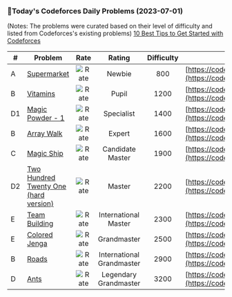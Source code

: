 ### 🌟Today's Codeforces Daily Problems (2023-07-01)
(Notes: The problems were curated based on their level of difficulty and listed from Codeforces's existing problems)
[10 Best Tips to Get Started with Codeforces](https://github.com/ika9810/Codeforces-Daily-Problems/blob/main/10%20Best%20Tips%20to%20Get%20Started%20with%20Codeforces.md)

| # | Problem | Rate| Rating | Difficulty | Contest |
|---| ----- | :--------: | :----------: | :----------: | ---------- |
|A|[Supermarket](https://codeforces.com/contest/919/problem/A)|![Rate](https://img.shields.io/badge/Newbie-800-lightgrey)|Newbie|800|[https://codeforces.com/contest/919](https://codeforces.com/contest/919)|
|B|[Vitamins](https://codeforces.com/contest/1042/problem/B)|![Rate](https://img.shields.io/badge/Pupil-1200-brightgreen)|Pupil|1200|[https://codeforces.com/contest/1042](https://codeforces.com/contest/1042)|
|D1|[Magic Powder - 1](https://codeforces.com/contest/670/problem/D1)|![Rate](https://img.shields.io/badge/Specialist-1400-9cf)|Specialist|1400|[https://codeforces.com/contest/670](https://codeforces.com/contest/670)|
|B|[Array Walk](https://codeforces.com/contest/1389/problem/B)|![Rate](https://img.shields.io/badge/Expert-1600-blue)|Expert|1600|[https://codeforces.com/contest/1389](https://codeforces.com/contest/1389)|
|C|[Magic Ship](https://codeforces.com/contest/1117/problem/C)|![Rate](https://img.shields.io/badge/Candidate%20Master-1900-blueviolet)|Candidate Master|1900|[https://codeforces.com/contest/1117](https://codeforces.com/contest/1117)|
|D2|[Two Hundred Twenty One (hard version)](https://codeforces.com/contest/1562/problem/D2)|![Rate](https://img.shields.io/badge/Master-2200-orange)|Master|2200|[https://codeforces.com/contest/1562](https://codeforces.com/contest/1562)|
|E|[Team Building](https://codeforces.com/contest/1316/problem/E)|![Rate](https://img.shields.io/badge/International%20Master-2300-orange)|International Master|2300|[https://codeforces.com/contest/1316](https://codeforces.com/contest/1316)|
|E|[Colored Jenga](https://codeforces.com/contest/424/problem/E)|![Rate](https://img.shields.io/badge/Grandmaster-2500-red)|Grandmaster|2500|[https://codeforces.com/contest/424](https://codeforces.com/contest/424)|
|B|[Roads](https://codeforces.com/contest/1402/problem/B)|![Rate](https://img.shields.io/badge/International%20Grandmaster-2900-red)|International Grandmaster|2900|[https://codeforces.com/contest/1402](https://codeforces.com/contest/1402)|
|D|[Ants](https://codeforces.com/contest/1007/problem/D)|![Rate](https://img.shields.io/badge/Legendary%20Grandmaster-3200-red)|Legendary Grandmaster|3200|[https://codeforces.com/contest/1007](https://codeforces.com/contest/1007)|
